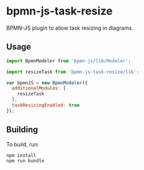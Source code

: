 # bpmn-js-task-resize
BPMN-JS plugin to allow task resizing in diagrams.

## Usage

```javascript
import BpmnModeler from 'bpmn-js/lib/Modeler';

import resizeTask from 'bpmn-js-task-resize/lib';

var bpmnJS = new BpmnModeler({
  additionalModules: [
    resizeTask
  ],
  taskResizingEnabled: true
});
```

## Building

To build, run:

```
npm install
npm run bundle
```
